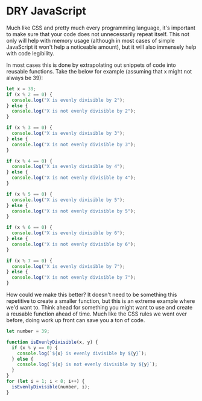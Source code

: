 # DRY JavaScript

Much like CSS and pretty much every programming language, it's important to make sure that your code does not unnecessarily repeat itself. This not only will help with memory usage (although in most cases of simple JavaScript it won't help a noticeable amount), but it will also immensely help with code legibility.

In most cases this is done by extrapolating out snippets of code into reusable functions. Take the below for example (assuming that x might not always be 39):

```javascript
let x = 39;
if (x % 2 == 0) {
  console.log("X is evenly divisible by 2");
} else {
  console.log("X is not evenly divisible by 2");
}

if (x % 3 == 0) {
  console.log("X is evenly divisible by 3");
} else {
  console.log("X is not evenly divisible by 3");
}

if (x % 4 == 0) {
  console.log("X is evenly divisible by 4");
} else {
  console.log("X is not evenly divisible by 4");
}

if (x % 5 == 0) {
  console.log("X is evenly divisible by 5");
} else {
  console.log("X is not evenly divisible by 5");
}

if (x % 6 == 0) {
  console.log("X is evenly divisible by 6");
} else {
  console.log("X is not evenly divisible by 6");
}

if (x % 7 == 0) {
  console.log("X is evenly divisible by 7");
} else {
  console.log("X is not evenly divisible by 7");
}
```

How could we make this better? It doesn't need to be something this repetitive to create a smaller function, but this is an extreme example where we'd want to. Think ahead for something you might want to use and create a reusable function ahead of time. Much like the CSS rules we went over before, doing work up front can save you a ton of code.

```javascript
let number = 39;

function isEvenlyDivisible(x, y) {
  if (x % y == 0) {
    console.log(`${x} is evenly divisible by ${y}`);
  } else {
    console.log(`${x} is not evenly divisible by ${y}`);
  }
}
for (let i = 1; i < 8; i++) {
  isEvenlyDivisible(number, i);
}
```
